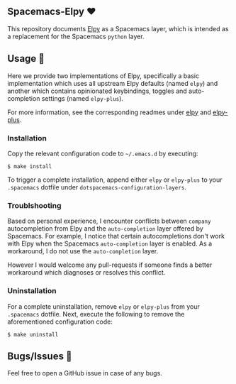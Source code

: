 ## Spacemacs-Elpy :heart:

This repository documents [Elpy](https://github.com/jorgenschaefer/elpy) as a Spacemacs layer, which is intended as a replacement for the Spacemacs `python` layer.

## Usage :book:

Here we provide two implementations of Elpy, specifically a basic implementation which uses all upstream Elpy defaults (named `elpy`) and another which contains opinionated keybindings, toggles and auto-completion settings (named `elpy-plus`).

For more information, see the corresponding readmes under [elpy](+lang/elpy) and [elpy-plus](+lang/elpy-plus).

### Installation

Copy the relevant configuration code to `~/.emacs.d` by executing:

```shell
$ make install
```

To trigger a complete installation, append either `elpy` or `elpy-plus` to your `.spacemacs` dotfile under `dotspacemacs-configuration-layers`.

### Troublshooting

Based on personal experience, I encounter conflicts between `company` autocompletion from Elpy and the `auto-completion` layer offered by Spacemacs. For example, I notice that certain autocompletions don't work with Elpy when the Spacemacs `auto-completion` layer is enabled. As a workaround, I do not use the `auto-completion` layer.

However I would welcome any pull-requests if someone finds a better workaround which diagnoses or resolves this conflict.

### Uninstallation

For a complete uninstallation, remove `elpy` or `elpy-plus` from your `.spacemacs` dotfile. Next, execute the following to remove the aforementioned configuration code:

```shell
$ make uninstall
```

## Bugs/Issues :bug:

Feel free to open a GitHub issue in case of any bugs.

<!--  LocalWords:  Spacemacs Elpy readmes elpy dotfile Uninstallation
 -->
<!--  LocalWords:  uninstallation autocompletion autocompletions
 -->
